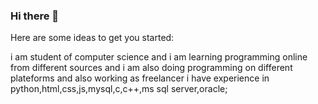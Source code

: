 ### Hi there 👋


Here are some ideas to get you started:

i am student of computer science and i am learning programming online from different sources and i am also doing programming on different plateforms and also working as freelancer
i have experience in python,html,css,js,mysql,c,c++,ms sql server,oracle;
